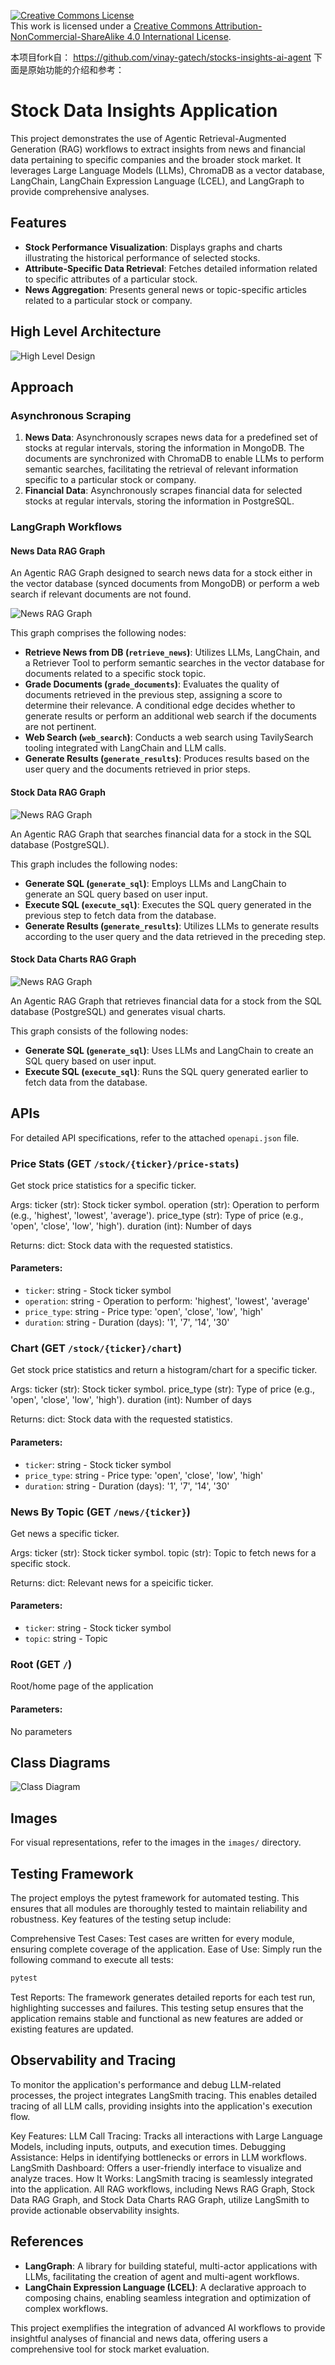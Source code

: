    <a rel="license" href="http://creativecommons.org/licenses/by-nc-sa/4.0/"><img alt="Creative Commons License" style="border-width:0" src="https://i.creativecommons.org/l/by-nc-sa/4.0/88x31.png" /></a><br />This work is licensed under a <a rel="license" href="http://creativecommons.org/licenses/by-nc-sa/4.0/">Creative Commons Attribution-NonCommercial-ShareAlike 4.0 International License</a>.
   
本项目fork自： https://github.com/vinay-gatech/stocks-insights-ai-agent
下面是原始功能的介绍和参考：

# Stock Data Insights Application

This project demonstrates the use of Agentic Retrieval-Augmented Generation (RAG) workflows to extract insights from news and financial data pertaining to specific companies and the broader stock market. It leverages Large Language Models (LLMs), ChromaDB as a vector database, LangChain, LangChain Expression Language (LCEL), and LangGraph to provide comprehensive analyses.

## Features

- **Stock Performance Visualization**: Displays graphs and charts illustrating the historical performance of selected stocks.
- **Attribute-Specific Data Retrieval**: Fetches detailed information related to specific attributes of a particular stock.
- **News Aggregation**: Presents general news or topic-specific articles related to a particular stock or company.

## High Level Architecture
![High Level Design](documentation/high_level_design.png)

## Approach

### Asynchronous Scraping

1. **News Data**: Asynchronously scrapes news data for a predefined set of stocks at regular intervals, storing the information in MongoDB. The documents are synchronized with ChromaDB to enable LLMs to perform semantic searches, facilitating the retrieval of relevant information specific to a particular stock or company.
2. **Financial Data**: Asynchronously scrapes financial data for selected stocks at regular intervals, storing the information in PostgreSQL.

### LangGraph Workflows

#### News Data RAG Graph
An Agentic RAG Graph designed to search news data for a stock either in the vector database (synced documents from MongoDB) or perform a web search if relevant documents are not found.

![News RAG Graph](images/news-rag-graph.png)

This graph comprises the following nodes:

- **Retrieve News from DB (`retrieve_news`)**: Utilizes LLMs, LangChain, and a Retriever Tool to perform semantic searches in the vector database for documents related to a specific stock topic.
- **Grade Documents (`grade_documents`)**: Evaluates the quality of documents retrieved in the previous step, assigning a score to determine their relevance. A conditional edge decides whether to generate results or perform an additional web search if the documents are not pertinent.
- **Web Search (`web_search`)**: Conducts a web search using TavilySearch tooling integrated with LangChain and LLM calls.
- **Generate Results (`generate_results`)**: Produces results based on the user query and the documents retrieved in prior steps.

#### Stock Data RAG Graph

![News RAG Graph](images/stock-data-rag-graph.png)

An Agentic RAG Graph that searches financial data for a stock in the SQL database (PostgreSQL).

This graph includes the following nodes:

- **Generate SQL (`generate_sql`)**: Employs LLMs and LangChain to generate an SQL query based on user input.
- **Execute SQL (`execute_sql`)**: Executes the SQL query generated in the previous step to fetch data from the database.
- **Generate Results (`generate_results`)**: Utilizes LLMs to generate results according to the user query and the data retrieved in the preceding step.

#### Stock Data Charts RAG Graph

![News RAG Graph](images/stock-charts-rag-graph.png)

An Agentic RAG Graph that retrieves financial data for a stock from the SQL database (PostgreSQL) and generates visual charts.

This graph consists of the following nodes:

- **Generate SQL (`generate_sql`)**: Uses LLMs and LangChain to create an SQL query based on user input.
- **Execute SQL (`execute_sql`)**: Runs the SQL query generated earlier to fetch data from the database.

## APIs
For detailed API specifications, refer to the attached `openapi.json` file.


### Price Stats (GET `/stock/{ticker}/price-stats`)

Get stock price statistics for a specific ticker.

Args:
    ticker (str): Stock ticker symbol.
    operation (str): Operation to perform (e.g., 'highest', 'lowest', 'average').
    price_type (str): Type of price (e.g., 'open', 'close', 'low', 'high').
    duration (int): Number of days

Returns:
    dict: Stock data with the requested statistics.

#### Parameters:
- `ticker`: string - Stock ticker symbol
- `operation`: string - Operation to perform: 'highest', 'lowest', 'average'
- `price_type`: string - Price type: 'open', 'close', 'low', 'high'
- `duration`: string - Duration (days): '1', '7', '14', '30'

### Chart (GET `/stock/{ticker}/chart`)

Get stock price statistics and return a histogram/chart for a specific ticker.

Args:
    ticker (str): Stock ticker symbol.
    price_type (str): Type of price (e.g., 'open', 'close', 'low', 'high').
    duration (int): Number of days

Returns:
    dict: Stock data with the requested statistics.

#### Parameters:
- `ticker`: string - Stock ticker symbol
- `price_type`: string - Price type: 'open', 'close', 'low', 'high'
- `duration`: string - Duration (days): '1', '7', '14', '30'

### News By Topic (GET `/news/{ticker}`)

Get news a specific ticker.

Args:
    ticker (str): Stock ticker symbol.
    topic (str): Topic to fetch news for a specific stock.

Returns:
    dict: Relevant news for a speicific ticker.

#### Parameters:
- `ticker`: string - Stock ticker symbol
- `topic`: string - Topic

### Root (GET `/`)

Root/home page of the application

#### Parameters:
No parameters


## Class Diagrams

![Class Diagram](images/classes_stock_proj.png)
## Images

For visual representations, refer to the images in the `images/` directory.

## Testing Framework
The project employs the pytest framework for automated testing. This ensures that all modules are thoroughly tested to maintain reliability and robustness. Key features of the testing setup include:

Comprehensive Test Cases: Test cases are written for every module, ensuring complete coverage of the application.
Ease of Use: Simply run the following command to execute all tests:
```bash
pytest
```
Test Reports: The framework generates detailed reports for each test run, highlighting successes and failures.
This testing setup ensures that the application remains stable and functional as new features are added or existing features are updated.

## Observability and Tracing
To monitor the application's performance and debug LLM-related processes, the project integrates LangSmith tracing. This enables detailed tracing of all LLM calls, providing insights into the application's execution flow.

Key Features:
LLM Call Tracing: Tracks all interactions with Large Language Models, including inputs, outputs, and execution times.
Debugging Assistance: Helps in identifying bottlenecks or errors in LLM workflows.
LangSmith Dashboard: Offers a user-friendly interface to visualize and analyze traces.
How It Works:
LangSmith tracing is seamlessly integrated into the application. All RAG workflows, including News RAG Graph, Stock Data RAG Graph, and Stock Data Charts RAG Graph, utilize LangSmith to provide actionable observability insights.


## References

- **LangGraph**: A library for building stateful, multi-actor applications with LLMs, facilitating the creation of agent and multi-agent workflows.
- **LangChain Expression Language (LCEL)**: A declarative approach to composing chains, enabling seamless integration and optimization of complex workflows.

This project exemplifies the integration of advanced AI workflows to provide insightful analyses of financial and news data, offering users a comprehensive tool for stock market evaluation.


